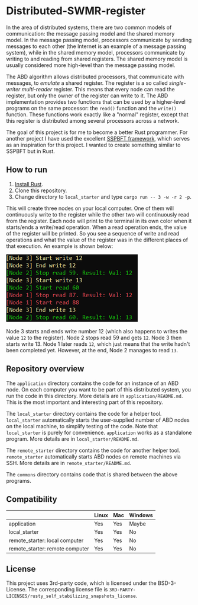 
# Distributed-SWMR-register

In the area of distributed systems, there are two common models of communication: the message passing model and the shared memory model. In the message passing model, processors communicate by sending messages to each other (the Internet is an example of a message passing system), while in the shared memory model, processors communicate by writing to and reading from shared registers. The shared memory model is usually considered more high-level than the message passing model.

The ABD algorithm allows distributed processors, that communicate with messages, to *emulate* a shared register. The register is a so called *single-writer multi-reader* register. This means that every node can read the register, but only the owner of the register can write to it. The ABD implementation provides two functions that can be used by a higher-level programs on the same processor: the `read()` function and the `write()` function. These functions work exactly like a "normal" register, except that this register is distributed among several processors across a network.

The goal of this project is for me to become a better Rust programmer. For another project I have used the excellent [SSPBFT framework](https://github.com/sspbft/BFTList), which serves as an inspiration for this project. I wanted to create something similar to SSPBFT but in Rust.

## How to run

1. [Install Rust](https://www.rust-lang.org/tools/install).
2. Clone this repository.
3. Change directory to `local_starter` and type `cargo run -- 3 -w -r 2 -p`.

This will create three nodes on your local computer. One of them will continuously write to the register while the other two will continuously read from the register. Each node will print to the terminal in its own color when it starts/ends a write/read operation. When a read operation ends, the value of the register will be printed. So you see a sequence of write and read operations and what the value of the register was in the different places of that execution. An example is shown below:

![](doc/example_run.PNG)

Node 3 starts and ends write number 12 (which also happens to writes the value `12` to the register). Node 2 stops read 59 and gets `12`. Node 3 then starts write 13. Node 1 later reads `12`, which just means that the write hadn't been completed yet. However, at the end, Node 2 manages to read `13`.

## Repository overview

The `application` directory contains the code for an instance of an ABD node. On each computer you want to be part of this distributed system, you run the code in this directory. More details are in `application/README.md`. This is the most important and interesting part of this repository.

The `local_starter` directory contains the code for a helper tool. `local_starter` automatically starts the user-supplied number of ABD nodes on the local machine, to simplify testing of the code. Note that `local_starter` is purely for convenience. `application` works as a standalone program. More details are in `local_starter/README.md`.

The `remote_starter` directory contains the code for another helper tool. `remote_starter` automatically starts ABD nodes on remote machines via SSH. More details are in `remote_starter/README.md`.

The `commons` directory contains code that is shared between the above programs.

## Compatibility

|                                 | Linux | Mac | Windows |
|---------------------------------|-------|-----|---------|
| application                     | Yes   | Yes | Maybe   |
| local_starter                   | Yes   | Yes | No      |
| remote_starter: local computer  | Yes   | Yes | No      |
| remote_starter: remote computer | Yes   | Yes | No      |

## License

This project uses 3rd-party code, which is licensed under the BSD-3-License. The corresponding license file is `3RD-PARTY-LICENSES/rusty_self_stabilizing_snapshots_license`.